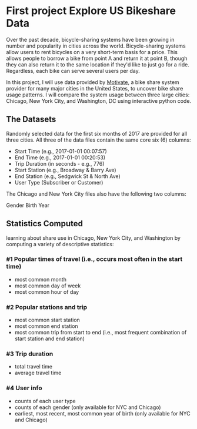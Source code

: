 # First project Explore US Bikeshare Data 

Over the past decade, bicycle-sharing systems have been growing in number and popularity in cities across the world. Bicycle-sharing systems allow users to rent bicycles on a very short-term basis for a price. This allows people to borrow a bike from point A and return it at point B, though they can also return it to the same location if they'd like to just go for a ride. Regardless, each bike can serve several users per day.

In this project, I will use data provided by [Motivate](https://www.motivateco.com/), a bike share system provider for many major cities in the United States, to uncover bike share usage patterns. I will compare the system usage between three large cities: Chicago, New York City, and Washington, DC using interactive python code.

## The Datasets
Randomly selected data for the first six months of 2017 are provided for all three cities. All three of the data files contain the same core six (6) columns:

* Start Time (e.g., 2017-01-01 00:07:57)
* End Time (e.g., 2017-01-01 00:20:53)
* Trip Duration (in seconds - e.g., 776)
* Start Station (e.g., Broadway & Barry Ave)
* End Station (e.g., Sedgwick St & North Ave)
* User Type (Subscriber or Customer)

The Chicago and New York City files also have the following two columns:

Gender
Birth Year

## Statistics Computed
learning about share use in Chicago, New York City, and Washington by computing a variety of descriptive statistics:

### #1 Popular times of travel (i.e., occurs most often in the start time)

* most common month
* most common day of week
* most common hour of day
### #2 Popular stations and trip

* most common start station
* most common end station
* most common trip from start to end (i.e., most frequent combination of start station and end station)
### #3 Trip duration

* total travel time
* average travel time
### #4 User info

* counts of each user type
* counts of each gender (only available for NYC and Chicago)
* earliest, most recent, most common year of birth (only available for NYC and Chicago)
